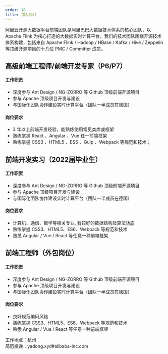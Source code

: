 ```yaml
---
order: 16
title: 加入我们
---
```


阿里云开源大数据平台前端团队是阿里巴巴大数据技术体系的核心团队，以 Apache Flink 为核心打造的大数据实时计算平台，我们的技术团队围绕开源技术体系构建，包括来自 Apache Flink / Hadoop / HBase / Kafka / Hive / Zeppelin 等顶级开源项目的十几位 PMC / Committer 成员。

## 高级前端工程师/前端开发专家（P6/P7）

#### 工作职责
- 深度参与 Ant Design / NG-ZORRO 等 Github 顶级前端开源项目
- 参与 Apache 顶级项目开发与建设
- 与国际化团队协作建设实时计算平台（团队一半成员在德国）

#### 岗位要求
- 3 年以上前端开发经验，能熟练使用常见类库或框架
- 熟练掌握 React 、Angular 、Vue 任一前端框架
- 熟练掌握 CSS3 、HTML5 、ES6 、Gulp 、Webpack 等规范和技术；

## 前端开发实习（2022届毕业生）

#### 工作职责
- 深度参与 Ant Design / NG-ZORRO 等 Github 顶级前端开源项目
- 参与 Apache 顶级项目开发与建设
- 与国际化团队协作建设实时计算平台（团队一半成员在德国）

#### 岗位要求
- 计算机、通信、数学等相关专业, 有较好的数据结构及算法功底
- 熟练掌握 CSS3、HTML5、ES6、Webpack 等规范和技术
- 熟悉 Angular / Vue / React 等任意一种前端框架

## 前端工程师（外包岗位）

#### 工作职责
- 深度参与 Ant Design / NG-ZORRO 等 Github 顶级前端开源项目
- 参与 Apache 顶级项目开发与建设
- 与国际化团队协作建设实时计算平台（团队一半成员在德国）

#### 岗位要求
- 良好规范编码风格
- 熟练掌握 CSS3、HTML5、ES6、Webpack 等规范和技术
- 熟悉 Angular / Vue / React 等任意一种前端框架

工作地点：杭州<br>
简历投递：yadong.xyd#alibaba-inc.com